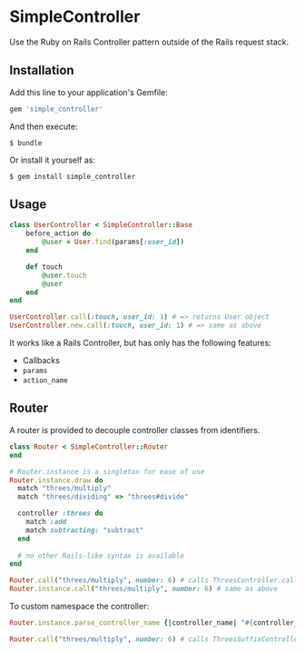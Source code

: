 # SimpleController

Use the Ruby on Rails Controller pattern outside of the Rails request stack.

## Installation

Add this line to your application's Gemfile:

```ruby
gem 'simple_controller'
```

And then execute:

    $ bundle

Or install it yourself as:

    $ gem install simple_controller

## Usage

```ruby
class UserController < SimpleController::Base
    before_action do
        @user = User.find(params[:user_id])
    end

    def touch
        @user.touch
        @user
    end
end

UserController.call(:touch, user_id: 1) # => returns User object
UserController.new.call(:touch, user_id: 1) # => same as above
```

It works like a Rails Controller, but has only has the following features:
- Callbacks
- `params`
- `action_name`

## Router
A router is provided to decouple controller classes from identifiers.

```ruby
class Router < SimpleController::Router
end

# Router.instance is a singleton for ease of use
Router.instance.draw do
  match "threes/multiply"
  match "threes/dividing" => "threes#divide"

  controller :threes do
    match :add
    match subtracting: "subtract"
  end
  
  # no other Rails-like syntax is available
end

Router.call("threes/multiply", number: 6) # calls ThreesController.call(:multiply, number: 6)
Router.instance.call("threes/multiply", number: 6) # same as above
```

To custom namespace the controller:
```ruby
Router.instance.parse_controller_name {|controller_name| "#{controller_name}_suffix_controller".classify.constantize }

Router.call("threes/multiply", number: 6) # calls ThreesSuffixController.call(:multiply, number: 6)
```